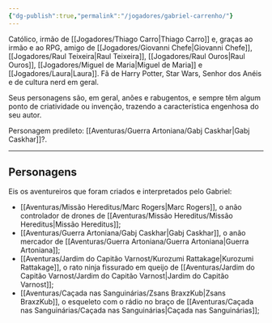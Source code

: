 ```yaml
---
{"dg-publish":true,"permalink":"/jogadores/gabriel-carrenho/"}
---
```


Católico, irmão de [[Jogadores/Thiago Carro\|Thiago Carro]] e, graças ao irmão e ao RPG, amigo de [[Jogadores/Giovanni Chefe\|Giovanni Chefe]], [[Jogadores/Raul Teixeira\|Raul Teixeira]], [[Jogadores/Raul Ouros\|Raul Ouros]], [[Jogadores/Miguel de Maria\|Miguel de Maria]] e [[Jogadores/Laura\|Laura]].
Fã de Harry Potter, Star Wars, Senhor dos Anéis e de cultura nerd em geral.

Seus personagens são, em geral, anões e rabugentos, e sempre têm algum ponto de criatividade ou invenção, trazendo a característica engenhosa do seu autor.

Personagem predileto: [[Aventuras/Guerra Artoniana/Gabj Caskhar\|Gabj Caskhar]]?.

---
## Personagens
Eis os aventureiros que foram criados e interpretados pelo Gabriel:
- [[Aventuras/Missão Hereditus/Marc Rogers\|Marc Rogers]], o anão controlador de drones de [[Aventuras/Missão Hereditus/Missão Hereditus\|Missão Hereditus]];
- [[Aventuras/Guerra Artoniana/Gabj Caskhar\|Gabj Caskhar]], o anão mercador de [[Aventuras/Guerra Artoniana/Guerra Artoniana\|Guerra Artoniana]];
- [[Aventuras/Jardim do Capitão Varnost/Kurozumi Rattakage\|Kurozumi Rattakage]], o rato ninja fissurado em queijo de [[Aventuras/Jardim do Capitão Varnost/Jardim do Capitão Varnost\|Jardim do Capitão Varnost]];
- [[Aventuras/Caçada nas Sanguinárias/Zsans BraxzKub\|Zsans BraxzKub]], o esqueleto com o rádio no braço de [[Aventuras/Caçada nas Sanguinárias/Caçada nas Sanguinárias\|Caçada nas Sanguinárias]];